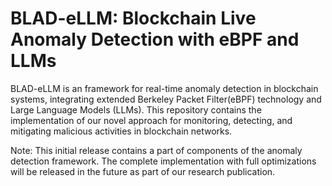 # BLAD-eLLM: Blockchain Live Anomaly Detection with eBPF and LLMs
BLAD-eLLM is an framework for real-time anomaly detection in blockchain systems, integrating extended Berkeley Packet Filter(eBPF) technology and Large Language Models (LLMs). This repository contains the implementation of our novel approach for monitoring, detecting, and mitigating malicious activities in blockchain networks.

Note: This initial release contains a part of components of the anomaly detection framework. The complete implementation with full optimizations will be released in the future as part of our research publication.

